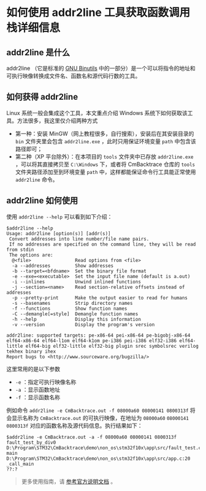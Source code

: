 # 如何使用 addr2line 工具获取函数调用栈详细信息

## addr2line 是什么

addr2line （它是标准的 [GNU Binutils](https://www.gnu.org/software/binutils/) 中的一部分）是一个可以将指令的地址和可执行映像转换成文件名、函数名和源代码行数的工具。

## 如何获得 addr2line

Linux 系统一般会集成这个工具，本文重点介绍 Windows 系统下如何获取该工具。方法很多，我这里仅介绍两种方式

- 第一种：安装 MinGW（网上教程很多，自行搜索），安装后在其安装目录的 `bin` 文件夹里会包含 `addr2line.exe` ，此时只用保证环境变量 `path` 中包含该路径即可；
- 第二种（XP 平台除外）：在本项目的 `tools` 文件夹中已存放 `addr2line.exe` ，可以将其直接拷贝至 `C:\Windows` 下，或者将 CmBacktrace 仓库的 `tools` 文件夹路径添加至到环境变量 `path` 中，这样都能保证命令行工具能正常使用 `addr2line` 命令。

## addr2line 如何使用

使用 `addr2line --help` 可以看到如下介绍：

```
$addr2line --help
Usage: addr2line [option(s)] [addr(s)]
 Convert addresses into line number/file name pairs.
 If no addresses are specified on the command line, they will be read from stdin
 The options are:
  @<file>                Read options from <file>
  -a --addresses         Show addresses
  -b --target=<bfdname>  Set the binary file format
  -e --exe=<executable>  Set the input file name (default is a.out)
  -i --inlines           Unwind inlined functions
  -j --section=<name>    Read section-relative offsets instead of addresses
  -p --pretty-print      Make the output easier to read for humans
  -s --basenames         Strip directory names
  -f --functions         Show function names
  -C --demangle[=style]  Demangle function names
  -h --help              Display this information
  -v --version           Display the program's version

addr2line: supported targets: pe-x86-64 pei-x86-64 pe-bigobj-x86-64 elf64-x86-64 elf64-l1om elf64-k1om pe-i386 pei-i386 elf32-i386 elf64-little elf64-big elf32-little elf32-big plugin srec symbolsrec verilog tekhex binary ihex
Report bugs to <http://www.sourceware.org/bugzilla/>
```

这里常用的是以下参数

- `-e` ：指定可执行映像名称
- `-a` ：显示函数地址
- `-f` ：显示函数名称

例如命令 `addr2line -e CmBacktrace.out -f 08000a60 08000141 0800313f` 将会显示名称为 `CmBacktrace.out` 的可执行映像，在地址为 `08000a60` `08000141` `0800313f` 对应的函数名称及源代码信息。执行结果如下：

```
$addr2line -e CmBacktrace.out -a -f 08000a60 08000141 0800313f
fault_test_by_div0
D:\Program\STM32\CmBacktrace\demo\non_os\stm32f10x\app\src/fault_test.c:38
main
D:\Program\STM32\CmBacktrace\demo\non_os\stm32f10x\app\src/app.c:20
_call_main
??:?
```

> 更多使用指南，请 [参考官方说明文档](https://sourceware.org/binutils/docs-2.27/binutils/addr2line.html#addr2line) 。
